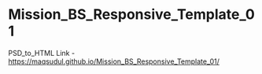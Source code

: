 # Mission_BS_Responsive_Template_01
PSD_to_HTML
Link - https://maqsudul.github.io/Mission_BS_Responsive_Template_01/
